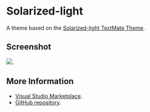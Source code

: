 # Solarized-light

A theme based on the [Solarized-light TextMate Theme](http://colorsublime.com/theme/Solarized-light).


## Screenshot
![](https://raw.githubusercontent.com/gerane/VSCodeThemes/master/gerane.Theme-Solarized-light/screenshot.png).


## More Information
* [Visual Studio Marketplace](https://marketplace.visualstudio.com/items/gerane.Theme-Solarized-light).
* [GitHub repository](https://github.com/gerane/VSCodeThemes).
